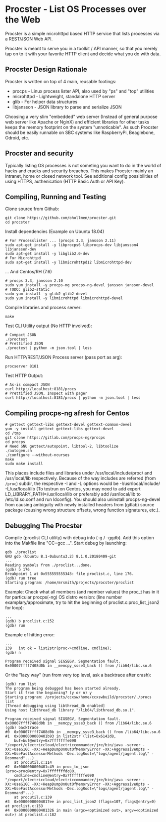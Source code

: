 # Procster - List OS Processes over the Web

Procster is a simple microhttpd based HTTP service that lists
processes via a REST/JSON Web API.

Procster is meant to serve you in a toolkit / API manner, so that
you merely tap on to it with your favorite HTTP client and decide what
you do with data.
<!--, but Procster also ships with a small test-nature Web
GUI to graphically get hang of what data Procsster can provide.
-->

## Procster Design Rationale

Procster is written on top of 4 main, reusable footings:
- procps - Linux process lister API, also used by "ps" and "top" utilities
- microhttpd - Lightweight, standalone HTTP server
- glib - For helper data structures
- libjansson - JSON library to parse and serialize JSON

Choosing a very slim "embedded" web server (Instead of general purpose
web server like Apache or NginX) and efficient libraries for other tasks
keeps the memory footprint on the system "unnoticable".
As such Procster should be easily runnable on SBC systems like RaspberryPi,
Beaglebone, Odroid, etc.

## Procster and security

Typically listing OS processes is not someting you want to do in the world
of hacks and cracks and security breaches. This makes Procster mainly an
intranet, home or closed network tool.
See additional config possibilities of using HTTPS, authenication (HTTP
Basic Auth or API Key).

## Compiling, Running and Testing

Clone source from Github:
```
git clone https://github.com/ohollmen/procster.git
cd procster
```
Install dependencies (Example on Ubuntu 18.04)
```
# For Processlister ... (procps 3.3, jansson 2.11)
sudo apt-get install -y libprocps6 libprocps-dev libjansson4 libjansson-dev
sudo apt-get install -y libglib2.0-dev
# For Microhttpd
sudo apt-get install -y libmicrohttpd12 libmicrohttpd-dev
```
... And Centos/RH (7.6)
```
# procps 3.3, jansson 2.10
sudo yum install -y procps-ng procps-ng-devel jansson jansson-devel
# TODO: glib2-static
sudo yum install -y glib2 glib2-devel
sudo yum install -y libmicrohttpd libmicrohttpd-devel
```

Compile libraries and process server:

```
make
```
Test CLI Utility output (No HTTP involved):
```
# Compact JSON
./proctest
# Prettified JSON
./proctest | python -m json.tool | less
```
Run HTTP/REST/JSON Process server (pass port as arg):
```
procserver 8181
```
Test HTTP Output:
```
# As-is compact JSON
curl http://localhost:8181/procs
# Prettified JSON, Inspect with pager
curl http://localhost:8181/procs | python -m json.tool | less
```

## Compiling procps-ng afresh for Centos

```
# gettext gettext-libs gettext-devel gettext-common-devel
yum -y install gettext gettext-libs gettext-devel
cd /tmp
git clone https://gitlab.com/procps-ng/procps
cd procps
# Need GNU gettext/autopoint, libtool-2, libtoolize
./autogen.sh
./configure --without-ncurses
make
sudo make install
```
This places include files and libraries under /usr/local/include/proc/ and /usr/local/lib respectively.
Because of the way includes are referred (from `/proc`) subdir, the respective -I and -L options would be
-I/usr/local/include/ -L/usr/local/lib (To testrun on Centos, you may need to add export LD_LIBRARY_PATH=/usr/local/lib or
preferably add /usr/local/lib to /etc/ld.so.conf and run ldconfig). You should also uninstall procps-ng-devel from
causing ambiguity with newly installed headers from (gitlab) source package (causing wrong structure offsets,
wrong function signatures, etc.).

## Debugging The Procster

Compile (proclist CLI utility) with debug info (-g / -ggdb). Add this option into the Makfile line "CC=gcc ...".
Start debug by launching:
```
gdb ./proclist
GNU gdb (Ubuntu 8.1-0ubuntu3.2) 8.1.0.20180409-git
...
Reading symbols from ./proclist...done.
(gdb) b 176
Breakpoint 1 at 0x555555555343: file proclist.c, line 176.
(gdb) run tree
Starting program: /home/mrsmith/projects/procster/proclist
```
Example: Check what all members (and member values) the proc_t has in it for particular procps(-ng) OS distro version:
(line number examplary/approximate, try to hit the beginning of proclist.c:proc_list_json2 for loop):
```
...
(gdb) b proclist.c:152
(gdb) run
```
Example of hitting error:
```
...
139	  int ok = list2str(proc->cmdline, cmdline);
(gdb) n

Program received signal SIGSEGV, Segmentation fault.
0x00007ffff7408d0b in __memcpy_ssse3_back () from /lib64/libc.so.6
```
Or the "lazy way" (run from very top level, ask a backtrace after crash):
```
(gdb) run list
The program being debugged has been started already.
Start it from the beginning? (y or n) y
Starting program: /projects/ccxsw/home/ccxswbuild/procster/./procs list
[Thread debugging using libthread_db enabled]
Using host libthread_db library "/lib64/libthread_db.so.1".

Program received signal SIGSEGV, Segmentation fault.
0x00007ffff7408d0b in __memcpy_ssse3_back () from /lib64/libc.so.6
(gdb) backtrace
#0  0x00007ffff7408d0b in __memcpy_ssse3_back () from /lib64/libc.so.6
#1  0x0000000000401b93 in list2str (list=0x6142d8, 
    buf=buf@entry=0x7fffffffe090 "/export/electriccloud/electriccommander/jre/bin/java -server -XX:+UseG1GC -XX:+HeapDumpOnOutOfMemoryError -XX:+AggressiveOpts -XX:+UseFastAccessorMethods -Dec.logRoot=\"logs/agent/jagent.log\" -Dcommand"...)
    at procutil.c:114
#2  0x0000000000401c49 in proc_to_json (proc=proc@entry=0x7fffffffdc80, 
    cmdline=cmdline@entry=0x7fffffffe090 "/export/electriccloud/electriccommander/jre/bin/java -server -XX:+UseG1GC -XX:+HeapDumpOnOutOfMemoryError -XX:+AggressiveOpts -XX:+UseFastAccessorMethods -Dec.logRoot=\"logs/agent/jagent.log\" -Dcommand"...)
    at procutil.c:139
#3  0x00000000004017ee in proc_list_json2 (flags=107, flags@entry=0) at proclist.c:153
#4  0x0000000000401326 in main (argc=<optimized out>, argv=<optimized out>) at proclist.c:182
```
